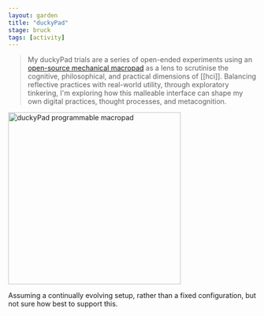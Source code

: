 ```yaml
---  
layout: garden
title: "duckyPad"
stage: bruck
tags: [activity]
---
```


> My duckyPad trials are a series of open-ended experiments using an [open-source mechanical macropad](https://github.com/dekuNukem/duckyPad/blob/master/README.md) as a lens to scrutinise the cognitive, philosophical, and practical dimensions of [[hci]]. Balancing reflective practices with real-world utility, through exploratory tinkering, I'm exploring how this malleable interface can shape my own digital practices, thought processes, and metacognition.

<a href="https://files.justinpickard.net/images/compost/activities/duckypad.jpg"><img class="img-padded" src="https://files.justinpickard.net/images/compost/activities/duckypad.jpg" alt="duckyPad programmable macropad" width="350" height="350"></a>

Assuming a continually evolving setup, rather than a fixed configuration, but not sure how best to support this.